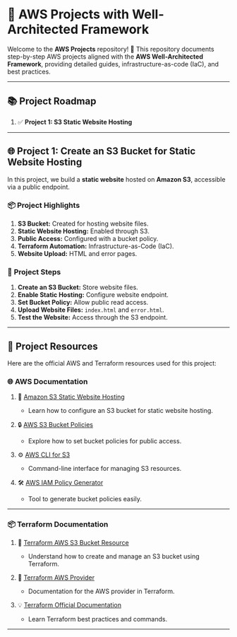 # 🚀 AWS Projects with Well-Architected Framework

Welcome to the **AWS Projects** repository! 🎯 This repository documents step-by-step AWS projects aligned with the **AWS Well-Architected Framework**, providing detailed guides, infrastructure-as-code (IaC), and best practices.

---

## 📚 Project Roadmap

1. ✅ **Project 1: S3 Static Website Hosting**  
---

## 🌐 Project 1: Create an S3 Bucket for Static Website Hosting

In this project, we build a **static website** hosted on **Amazon S3**, accessible via a public endpoint.

### 📦 **Project Highlights**
1. **S3 Bucket:** Created for hosting website files.  
2. **Static Website Hosting:** Enabled through S3.  
3. **Public Access:** Configured with a bucket policy.  
4. **Terraform Automation:** Infrastructure-as-Code (IaC).  
5. **Website Upload:** HTML and error pages.  

### 📄 **Project Steps**
1. **Create an S3 Bucket:** Store website files.  
2. **Enable Static Hosting:** Configure website endpoint.  
3. **Set Bucket Policy:** Allow public read access.  
4. **Upload Website Files:** `index.html` and `error.html`.  
5. **Test the Website:** Access through the S3 endpoint.

---

## 📜 Project Resources

Here are the official AWS and Terraform resources used for this project:

### 🌐 **AWS Documentation**
1. 📖 [Amazon S3 Static Website Hosting](https://docs.aws.amazon.com/AmazonS3/latest/userguide/WebsiteHosting.html)  
   - Learn how to configure an S3 bucket for static website hosting.
   
2. 🔒 [AWS S3 Bucket Policies](https://docs.aws.amazon.com/AmazonS3/latest/userguide/example-bucket-policies.html)  
   - Explore how to set bucket policies for public access.

3. ⚙️ [AWS CLI for S3](https://docs.aws.amazon.com/cli/latest/reference/s3/index.html)  
   - Command-line interface for managing S3 resources.

4. 🛠️ [AWS IAM Policy Generator](https://awspolicygen.s3.amazonaws.com/policygen.html)  
   - Tool to generate bucket policies easily.

---

### 📦 **Terraform Documentation**
1. 📗 [Terraform AWS S3 Bucket Resource](https://registry.terraform.io/providers/hashicorp/aws/latest/docs/resources/s3_bucket)  
   - Understand how to create and manage an S3 bucket using Terraform.

2. 📝 [Terraform AWS Provider](https://registry.terraform.io/providers/hashicorp/aws/latest/docs)  
   - Documentation for the AWS provider in Terraform.

3. 💡 [Terraform Official Documentation](https://developer.hashicorp.com/terraform)  
   - Learn Terraform best practices and commands.

---
